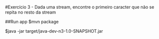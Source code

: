 #Exercício 3 - Dada uma stream, encontre o primeiro caracter que não se repita no resto da stream

##Run app
$mvn package

$java -jar target/java-dev-n3-1.0-SNAPSHOT.jar
